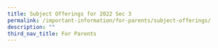 ```yaml
---
title: Subject Offerings for 2022 Sec 3
permalink: /important-information/for-parents/subject-offerings/
description: ""
third_nav_title: For Parents
---
```

